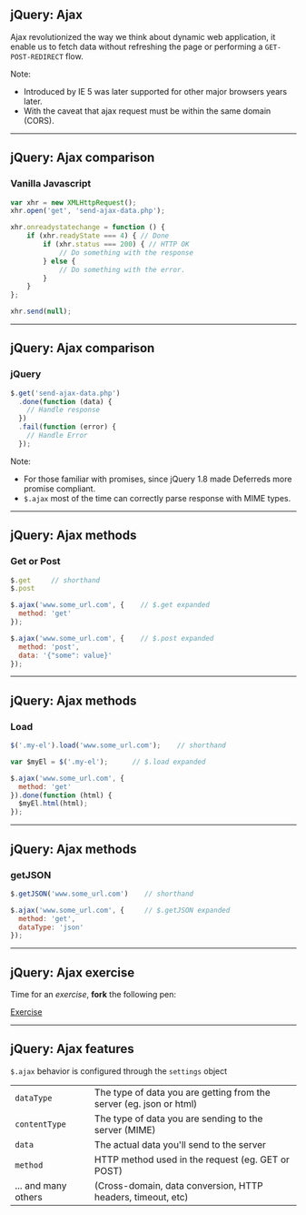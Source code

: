 ## jQuery: Ajax

Ajax revolutionized the way we think about dynamic web application, it enable us
to fetch data without refreshing the page or performing a `GET-POST-REDIRECT` flow.

Note:
- Introduced by IE 5 was later supported for other major browsers years later.
- With the caveat that ajax request must be within the same domain (CORS).

---

## jQuery: Ajax comparison

### Vanilla Javascript

```js
var xhr = new XMLHttpRequest();
xhr.open('get', 'send-ajax-data.php');

xhr.onreadystatechange = function () {
    if (xhr.readyState === 4) { // Done
        if (xhr.status === 200) { // HTTP OK
            // Do something with the response
        } else {
            // Do something with the error.
        }
    }
};

xhr.send(null);
```

---

## jQuery: Ajax comparison

### jQuery

```js
$.get('send-ajax-data.php')
  .done(function (data) {
    // Handle response
  })
  .fail(function (error) {
    // Handle Error
  });
```

Note:
- For those familiar with promises, since jQuery 1.8 made Deferreds more promise compliant.
- `$.ajax` most of the time can correctly parse response with MIME types.

---

## jQuery: Ajax methods

### Get or Post

```js
$.get     // shorthand
$.post
```

```js
$.ajax('www.some_url.com', {    // $.get expanded
  method: 'get'
});

$.ajax('www.some_url.com', {    // $.post expanded
  method: 'post',
  data: '{"some": value}'
});

```

---

## jQuery: Ajax methods

### Load

```js
$('.my-el').load('www.some_url.com');    // shorthand
```

```js
var $myEl = $('.my-el');      // $.load expanded

$.ajax('www.some_url.com', {
  method: 'get'
}).done(function (html) {
  $myEl.html(html);
});
```

---

## jQuery: Ajax methods

### getJSON

```js
$.getJSON('www.some_url.com')    // shorthand
```

```js
$.ajax('www.some_url.com', {     // $.getJSON expanded
  method: 'get',
  dataType: 'json'
});
```

---

## jQuery: Ajax exercise

Time for an _exercise_, **fork** the following pen:

[Exercise](http://codepen.io/nmoncho/pen/vxgYqO)

---

## jQuery: Ajax features

`$.ajax` behavior is configured through the `settings` object

|||
|---|---|
|`dataType`|The type of data you are getting from the server (eg. json or html)|
|`contentType`|The type of data you are sending to the server (MIME)|
|`data`|The actual data you'll send to the server|
|`method`|HTTP method used in the request (eg. GET or POST)|
|... and many others|(Cross-domain, data conversion, HTTP headers, timeout, etc)|
